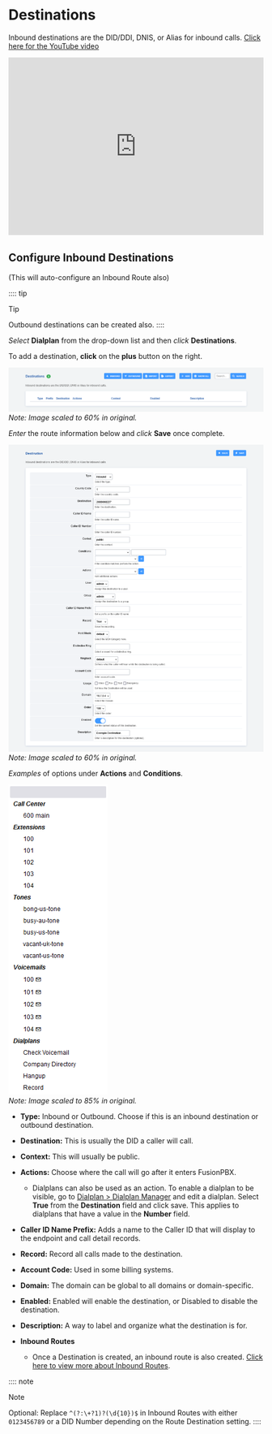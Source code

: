 # Destinations

Inbound destinations are the DID/DDI, DNIS, or Alias for inbound calls. [Click here for the YouTube video](https://youtu.be/8-EJM0hd-J8)

<div style="text-align: center; margin-bottom: 2em;">
<iframe width="100%" height="350" src="https://www.youtube.com/embed/8-EJM0hd-J8?rel=0" frameborder="0" encrypted-media allowfullscreen></iframe>
</div>

## Configure Inbound Destinations
(This will auto-configure an Inbound Route also)

:::: tip
<p class="admonition-title">Tip</p>

Outbound destinations can be created also.
::::

*Select* **Dialplan** from the drop-down list and then *click* **Destinations**.

To add a destination, **click** on the **plus** button on the right.

![FusionPBX Destinations 1](../_static/images/dialplan/fusionpbx_destinations1.png)  
*Note: Image scaled to 60% in original.*

*Enter* the route information below and *click* **Save** once complete.

![FusionPBX Destinations 2](../_static/images/dialplan/fusionpbx_destinations2.png)  
*Note: Image scaled to 60% in original.*

*Examples* of options under **Actions** and **Conditions**.

![FusionPBX Destinations 3](../_static/images/dialplan/fusionpbx_destinations3.png)  
*Note: Image scaled to 85% in original.*

- **Type:** Inbound or Outbound. Choose if this is an inbound destination or outbound destination.
- **Destination:** This is usually the DID a caller will call.
- **Context:** This will usually be public.
- **Actions:** Choose where the call will go after it enters FusionPBX.
  - Dialplans can also be used as an action. To enable a dialplan to be visible, go to [Dialplan > Dialplan Manager](../dialplan/advanced_dialplans.html#enable-a-dialplan-destination) and edit a dialplan. Select **True** from the **Destination** field and click save. This applies to dialplans that have a value in the **Number** field.
- **Caller ID Name Prefix:** Adds a name to the Caller ID that will display to the endpoint and call detail records.
- **Record:** Record all calls made to the destination.
- **Account Code:** Used in some billing systems.
- **Domain:** The domain can be global to all domains or domain-specific.
- **Enabled:** Enabled will enable the destination, or Disabled to disable the destination.
- **Description:** A way to label and organize what the destination is for.

- **Inbound Routes**
  - Once a Destination is created, an inbound route is also created. [Click here to view more about Inbound Routes](http://docs.fusionpbx.com/en/latest/dialplan/inbound_routes.html).

:::: note
<p class="admonition-title">Note</p>

Optional: Replace `^(?:\+?1)?(\d{10})$` in Inbound Routes with either `0123456789` or a DID Number depending on the Route Destination setting.
::::
